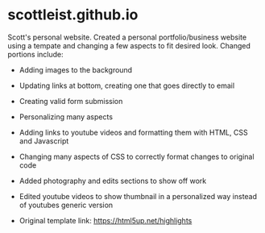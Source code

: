 # scottleist.github.io
Scott's personal website.
Created a personal portfolio/business website using a tempate and changing a few aspects
to fit desired look.
Changed portions include:
- Adding images to the background
- Updating links at bottom, creating one that goes directly to email
- Creating valid form submission
- Personalizing many aspects
- Adding links to youtube videos and formatting them with HTML, CSS and Javascript
- Changing many aspects of CSS to correctly format changes to original code
- Added photography and edits sections to show off work
- Edited youtube videos to show thumbnail in a personalized way instead of youtubes generic version

- Original template link: https://html5up.net/highlights
